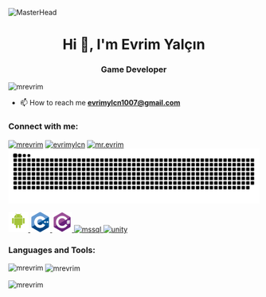 ![MasterHead](https://media.licdn.com/dms/image/D4D16AQE3XXTAh4TaAg/profile-displaybackgroundimage-shrink_350_1400/0/1702272820833?e=1727308800&v=beta&t=23vFAXOm71eY5-7Y624eLzgjn-f3QuDXENbxgMUxCUE)
<h1 align="center">Hi 👋, I'm Evrim Yalçın</h1>
<h3 align="center">Game Developer</h3>

<p align="left"> <img src="https://komarev.com/ghpvc/?username=mrevrim&label=Profile%20views&color=0e75b6&style=flat" alt="mrevrim" /> </p>

- 📫 How to reach me **evrimylcn1007@gmail.com**

<h3 align="left">Connect with me:</h3>
<p align="left">
<a href="https://twitter.com/mrevrim" target="blank"><img align="center" src="https://raw.githubusercontent.com/rahuldkjain/github-profile-readme-generator/master/src/images/icons/Social/twitter.svg" alt="mrevrim" height="30" width="40" /></a>
<a href="https://linkedin.com/in/evrimylcn" target="blank"><img align="center" src="https://raw.githubusercontent.com/rahuldkjain/github-profile-readme-generator/master/src/images/icons/Social/linked-in-alt.svg" alt="evrimylcn" height="30" width="40" /></a>
<a href="https://instagram.com/mr.evrim" target="blank"><img align="center" src="https://raw.githubusercontent.com/rahuldkjain/github-profile-readme-generator/master/src/images/icons/Social/instagram.svg" alt="mr.evrim" height="30" width="40" /></a>
<picture>
  <source media="(prefers-color-scheme: dark)" srcset="https://raw.githubusercontent.com/MrEvrim/MrEvrim/output/github-contribution-grid-snake-dark.svg">
  <source media="(prefers-color-scheme: light)" srcset="https://raw.githubusercontent.com/MrEvrim/MrEvrim/output/github-contribution-grid-snake.svg">
  <img alt="github contribution grid snake animation" src="https://raw.githubusercontent.com/MrEvrim/MrEvrim/output/github-contribution-grid-snake.svg">
</picture>

</p>
<p align="left"> <a href="https://developer.android.com" target="_blank" rel="noreferrer"> <img src="https://raw.githubusercontent.com/devicons/devicon/master/icons/android/android-original-wordmark.svg" alt="android" width="40" height="40"/> </a> <a href="https://www.w3schools.com/cpp/" target="_blank" rel="noreferrer"> <img src="https://raw.githubusercontent.com/devicons/devicon/master/icons/cplusplus/cplusplus-original.svg" alt="cplusplus" width="40" height="40"/> </a> <a href="https://www.w3schools.com/cs/" target="_blank" rel="noreferrer"> <img src="https://raw.githubusercontent.com/devicons/devicon/master/icons/csharp/csharp-original.svg" alt="csharp" width="40" height="40"/> </a> <a href="https://www.microsoft.com/en-us/sql-server" target="_blank" rel="noreferrer"> <img src="https://www.svgrepo.com/show/303229/microsoft-sql-server-logo.svg" alt="mssql" width="40" height="40"/> </a> <a href="https://unity.com/" target="_blank" rel="noreferrer"> <img src="https://www.vectorlogo.zone/logos/unity3d/unity3d-icon.svg" alt="unity" width="40" height="40"/> </a> </p>
<h3 align="left">Languages and Tools:</h3>


<p><img align="left" src="https://github-readme-stats.vercel.app/api/top-langs?username=mrevrim&show_icons=true&locale=en&layout=compact" alt="mrevrim" /></p>

<p>&nbsp;<img align="center" src="https://github-readme-stats.vercel.app/api?username=mrevrim&show_icons=true&locale=en" alt="mrevrim" /></p>

<p><img align="center" src="https://github-readme-streak-stats.herokuapp.com/?user=mrevrim&" alt="mrevrim" /></p>




